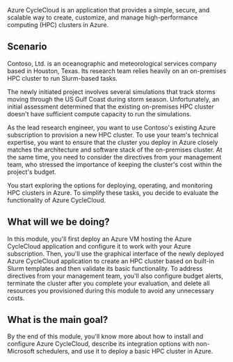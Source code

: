 Azure CycleCloud is an application that provides a simple, secure, and scalable way to create, customize, and manage high-performance computing (HPC) clusters in Azure.

## Scenario

Contoso, Ltd. is an oceanographic and meteorological services company based in Houston, Texas. Its research team relies heavily on an on-premises HPC cluster to run Slurm-based tasks.

The newly initiated project involves several simulations that track storms moving through the US Gulf Coast during storm season. Unfortunately, an initial assessment determined that the existing on-premises HPC cluster doesn't have sufficient compute capacity to run the simulations.

As the lead research engineer, you want to use Contoso's existing Azure subscription to provision a new HPC cluster. To use your team's technical expertise, you want to ensure that the cluster you deploy in Azure closely matches the architecture and software stack of the on-premises cluster. At the same time, you need to consider the directives from your management team, who stressed the importance of keeping the cluster's cost within the project's budget.

You start exploring the options for deploying, operating, and monitoring HPC clusters in Azure. To simplify these tasks, you decide to evaluate the functionality of Azure CycleCloud.

## What will we be doing?

In this module, you'll first deploy an Azure VM hosting the Azure CycleCloud application and configure it to work with your Azure subscription. Then, you'll use the graphical interface of the newly deployed Azure CycleCloud application to create an HPC cluster based on built-in Slurm templates and then validate its basic functionality. To address directives from your management team, you'll also configure budget alerts, terminate the cluster after you complete your evaluation, and delete all resources you provisioned during this module to avoid any unnecessary costs.

## What is the main goal?

By the end of this module, you'll know more about how to install and configure Azure CycleCloud, describe its integration options with non-Microsoft schedulers, and use it to deploy a basic HPC cluster in Azure.
